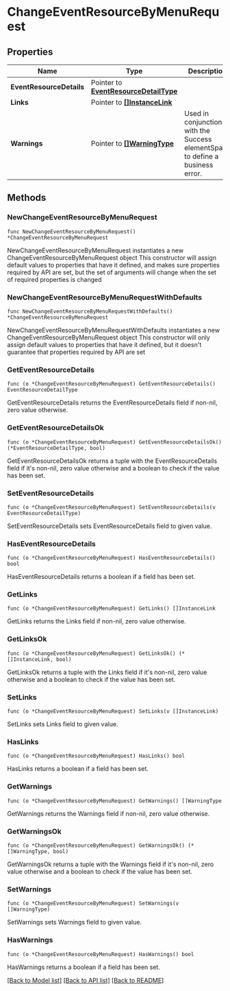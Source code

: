 # ChangeEventResourceByMenuRequest

## Properties

Name | Type | Description | Notes
------------ | ------------- | ------------- | -------------
**EventResourceDetails** | Pointer to [**EventResourceDetailType**](EventResourceDetailType.md) |  | [optional] 
**Links** | Pointer to [**[]InstanceLink**](InstanceLink.md) |  | [optional] 
**Warnings** | Pointer to [**[]WarningType**](WarningType.md) | Used in conjunction with the Success elementSpace to define a business error. | [optional] 

## Methods

### NewChangeEventResourceByMenuRequest

`func NewChangeEventResourceByMenuRequest() *ChangeEventResourceByMenuRequest`

NewChangeEventResourceByMenuRequest instantiates a new ChangeEventResourceByMenuRequest object
This constructor will assign default values to properties that have it defined,
and makes sure properties required by API are set, but the set of arguments
will change when the set of required properties is changed

### NewChangeEventResourceByMenuRequestWithDefaults

`func NewChangeEventResourceByMenuRequestWithDefaults() *ChangeEventResourceByMenuRequest`

NewChangeEventResourceByMenuRequestWithDefaults instantiates a new ChangeEventResourceByMenuRequest object
This constructor will only assign default values to properties that have it defined,
but it doesn't guarantee that properties required by API are set

### GetEventResourceDetails

`func (o *ChangeEventResourceByMenuRequest) GetEventResourceDetails() EventResourceDetailType`

GetEventResourceDetails returns the EventResourceDetails field if non-nil, zero value otherwise.

### GetEventResourceDetailsOk

`func (o *ChangeEventResourceByMenuRequest) GetEventResourceDetailsOk() (*EventResourceDetailType, bool)`

GetEventResourceDetailsOk returns a tuple with the EventResourceDetails field if it's non-nil, zero value otherwise
and a boolean to check if the value has been set.

### SetEventResourceDetails

`func (o *ChangeEventResourceByMenuRequest) SetEventResourceDetails(v EventResourceDetailType)`

SetEventResourceDetails sets EventResourceDetails field to given value.

### HasEventResourceDetails

`func (o *ChangeEventResourceByMenuRequest) HasEventResourceDetails() bool`

HasEventResourceDetails returns a boolean if a field has been set.

### GetLinks

`func (o *ChangeEventResourceByMenuRequest) GetLinks() []InstanceLink`

GetLinks returns the Links field if non-nil, zero value otherwise.

### GetLinksOk

`func (o *ChangeEventResourceByMenuRequest) GetLinksOk() (*[]InstanceLink, bool)`

GetLinksOk returns a tuple with the Links field if it's non-nil, zero value otherwise
and a boolean to check if the value has been set.

### SetLinks

`func (o *ChangeEventResourceByMenuRequest) SetLinks(v []InstanceLink)`

SetLinks sets Links field to given value.

### HasLinks

`func (o *ChangeEventResourceByMenuRequest) HasLinks() bool`

HasLinks returns a boolean if a field has been set.

### GetWarnings

`func (o *ChangeEventResourceByMenuRequest) GetWarnings() []WarningType`

GetWarnings returns the Warnings field if non-nil, zero value otherwise.

### GetWarningsOk

`func (o *ChangeEventResourceByMenuRequest) GetWarningsOk() (*[]WarningType, bool)`

GetWarningsOk returns a tuple with the Warnings field if it's non-nil, zero value otherwise
and a boolean to check if the value has been set.

### SetWarnings

`func (o *ChangeEventResourceByMenuRequest) SetWarnings(v []WarningType)`

SetWarnings sets Warnings field to given value.

### HasWarnings

`func (o *ChangeEventResourceByMenuRequest) HasWarnings() bool`

HasWarnings returns a boolean if a field has been set.


[[Back to Model list]](../README.md#documentation-for-models) [[Back to API list]](../README.md#documentation-for-api-endpoints) [[Back to README]](../README.md)


